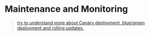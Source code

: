 # Maintenance and Monitoring

> [try to understand more about Canary deployment, blue/green deployment and rolling updates.](https://googlecourses.qwiklabs.com/course_sessions/276649/video/76864)